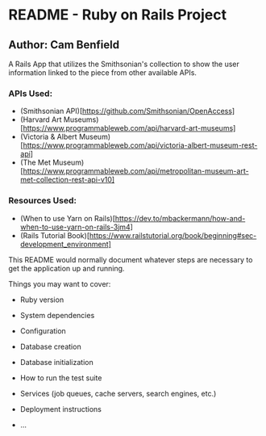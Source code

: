 # README - Ruby on Rails Project
## Author: Cam Benfield

A Rails App that utilizes the Smithsonian's collection to show the user information linked to the piece from other available APIs.

### APIs Used:
 - (Smithsonian API)[https://github.com/Smithsonian/OpenAccess]
 - (Harvard Art Museums)[https://www.programmableweb.com/api/harvard-art-museums]
 - (Victoria & Albert Museum)[https://www.programmableweb.com/api/victoria-albert-museum-rest-api]
 - (The Met Museum)[https://www.programmableweb.com/api/metropolitan-museum-art-met-collection-rest-api-v10]

### Resources Used:
 - (When to use Yarn on Rails)[https://dev.to/mbackermann/how-and-when-to-use-yarn-on-rails-3jm4]
 - (Rails Tutorial Book)[https://www.railstutorial.org/book/beginning#sec-development_environment]


This README would normally document whatever steps are necessary to get the
application up and running.

Things you may want to cover:

* Ruby version

* System dependencies

* Configuration

* Database creation

* Database initialization

* How to run the test suite

* Services (job queues, cache servers, search engines, etc.)

* Deployment instructions

* ...
